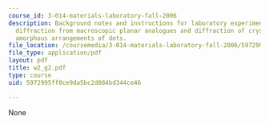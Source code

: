 ```yaml
---
course_id: 3-014-materials-laboratory-fall-2006
description: Background notes and instructions for laboratory experiments on laser
  diffraction from macroscopic planar analogues and diffraction of crystalline and
  amorphous arrangements of dots.
file_location: /coursemedia/3-014-materials-laboratory-fall-2006/5972995ff0ce9da5bc2d084bd344ce46_w2_g2.pdf
file_type: application/pdf
layout: pdf
title: w2_g2.pdf
type: course
uid: 5972995ff0ce9da5bc2d084bd344ce46

---
```

None